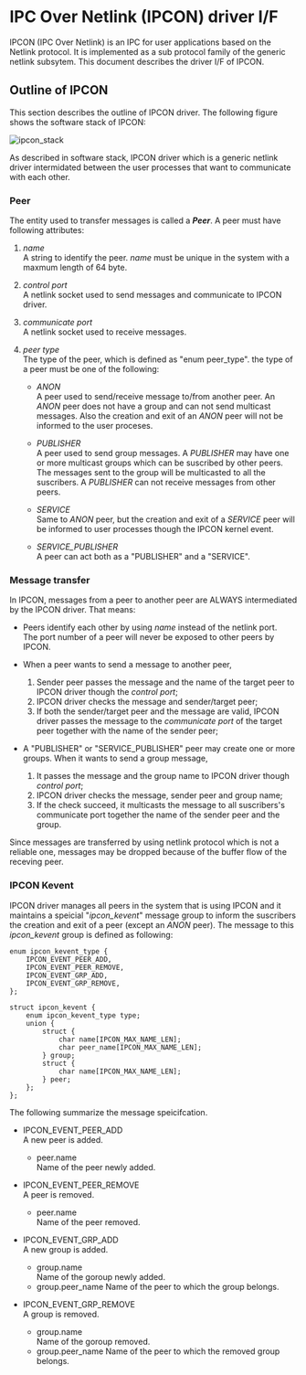 # IPC Over Netlink (IPCON) driver I/F

IPCON (IPC Over Netlink) is an IPC for user applications based on the Netlink
protocol. It is implemented as a sub protocol family of the generic netlink
subsytem. This document describes the driver I/F of IPCON.

## Outline of IPCON

This section describes the outline of IPCON driver. The following figure shows
the software stack of IPCON:

 
![ipcon_stack](/ipcon_stack.png)


As described in software stack, IPCON driver which is a generic netlink driver
intermidated between the user processes that want to communicate with each other.

### Peer
The entity used to transfer messages is called a ***Peer***. A peer must have
following attributes:

1. *name*  
   A string to identify the peer. *name* must be unique in the system with a
   maxmum length of 64 byte.

2. *control port*  
   A netlink socket used to send messages and communicate to IPCON driver.

3. *communicate port*  
   A netlink socket used to receive messages.

4. *peer type*  
   The type of the peer, which is defined as "enum peer_type". the type of a
   peer must be one of the following:  
   * *ANON*  
     A peer used to send/receive message to/from another peer. An *ANON* peer
     does not have a group and can not send multicast messages. Also the
     creation and exit of an *ANON* peer will not be informed to the user
     proceses.

   * *PUBLISHER*  
     A peer used to send group messages. A *PUBLISHER* may have one or more
     multicast groups which can be suscribed by other peers. The messages sent
     to the group will be multicasted to all the suscribers. A *PUBLISHER* can
     not receive messages from other peers.

   * *SERVICE*  
     Same to *ANON* peer, but the creation and exit of a *SERVICE* peer will be
     informed to user processes though the IPCON kernel event.

   * *SERVICE_PUBLISHER*  
     A peer can act both as a "PUBLISHER" and a "SERVICE".

### Message transfer

In IPCON, messages from a peer to another peer are ALWAYS intermediated by the
IPCON driver. That means:

* Peers identify each other by using *name* instead of the netlink port.  
  The port number of a peer will never be exposed to other peers by IPCON.

* When a peer wants to send a message to another peer,  
  1. Sender peer passes the message and the name of the target peer to IPCON
     driver though the *control port*;
  2. IPCON driver checks the message and sender/target peer;
  3. If both the sender/target peer and  the message are valid, IPCON driver
     passes the message to the *communicate port* of the target peer together
     with the name of the sender peer;

* A "PUBLISHER" or "SERVICE_PUBLISHER" peer may create one or more groups. When
  it wants to send a group message,
  1. It passes the message and the group name to IPCON driver though *control
     port*;
  2. IPCON driver checks the message, sender peer and group name;
  3. If the check succeed, it multicasts the message to all suscribers's
     communicate port together the name of the sender peer and the group.

Since messages are transferred by using netlink protocol which is not a reliable
one, messages may be dropped because of the buffer flow of the receving peer.


### IPCON Kevent

IPCON driver manages all peers in the system that is using IPCON and it
maintains a speicial "*ipcon_kevent*" message group to inform the suscribers the
creation and exit of a peer (except an *ANON* peer). The message to this
*ipcon_kevent* group is defined as following:

```
enum ipcon_kevent_type {
	IPCON_EVENT_PEER_ADD,
	IPCON_EVENT_PEER_REMOVE,
	IPCON_EVENT_GRP_ADD,
	IPCON_EVENT_GRP_REMOVE,
};

struct ipcon_kevent {
	enum ipcon_kevent_type type;
	union {
		struct {
			char name[IPCON_MAX_NAME_LEN];
			char peer_name[IPCON_MAX_NAME_LEN];
		} group;
		struct {
			char name[IPCON_MAX_NAME_LEN];
		} peer;
	};
};
```

The following summarize the message speicifcation.

* IPCON_EVENT_PEER_ADD   
  A new peer is added.  
  * peer.name  
    Name of the peer newly added. 


* IPCON_EVENT_PEER_REMOVE  
  A peer is removed.  
  * peer.name  
    Name of the peer removed.


* IPCON_EVENT_GRP_ADD    
  A new group is added.
  * group.name  
    Name of the goroup newly added.
  * group.peer_name
    Name of the peer to which the group belongs.


* IPCON_EVENT_GRP_REMOVE  
  A group is removed.
  * group.name  
    Name of the goroup removed.
  * group.peer_name
    Name of the peer to which the removed group belongs.
